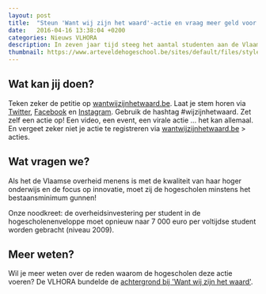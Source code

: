 ```yaml
---
layout: post
title:  "Steun 'Want wij zijn het waard'-actie en vraag meer geld voor hogescholen"
date:   2016-04-16 13:38:04 +0200
categories: Nieuws VLHORA
description: In zeven jaar tijd steeg het aantal studenten aan de Vlaamse hogescholen van 85 000 naar 115 000. De financiering volgde niet, integendeel. De overheid trekt vandaag per hogeschoolstudent één vijfde minder uit dan zeven jaar geleden, de verhoging van het inschrijvingsgeld meegerekend. Een onhoudbare situatie, en daarom voeren alle Vlaamse hogescholen actie onder de noemer.
thumbnail: https://www.arteveldehogeschool.be/sites/default/files/styles/landscape_fullwidth/public/wantwijzijnhetwaard.jpg?itok=SFSimcXI
---
```


Wat kan jij doen?
-----------------

Teken zeker de petitie op [wantwijzijnhetwaard.be](http://wantwijzijnhetwaard.be/).
Laat je stem horen via [Twitter](https://twitter.com/wijzijnhetwaard), [Facebook](https://www.facebook.com/wantwijzijnhetwaard) en [Instagram](https://www.instagram.com/explore/tags/wantwijzijnhetwaard/). Gebruik de hashtag #wijzijnhetwaard. 
Zet zelf een actie op! Een video, een event, een virale actie ... het kan allemaal. En vergeet zeker niet je actie te registreren via [wantwijzijnhetwaard.be](http://wantwijzijnhetwaard.be/) > acties.

Wat vragen we?
--------------

Als het de Vlaamse overheid menens is met de kwaliteit van haar hoger onderwijs en de focus op innovatie, moet zij de hogescholen minstens het bestaansminimum gunnen!

Onze noodkreet: de overheidsinvestering per student in de hogescholenenveloppe moet opnieuw naar 7 000 euro per voltijdse student worden gebracht (niveau 2009). 

Meer weten?
-----------

Wil je meer weten over de reden waarom de hogescholen deze actie voeren? De VLHORA bundelde de [achtergrond bij 'Want wij zijn het waard'](http://wantwijzijnhetwaard.be/wp-content/uploads/2016/04/WantWijZijnHetWaard.pdf).